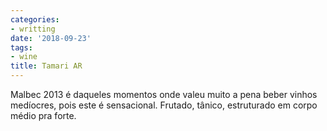 ```yaml
---
categories:
- writting
date: '2018-09-23'
tags:
- wine
title: Tamari AR
---
```


Malbec 2013 é daqueles momentos onde valeu muito a pena beber vinhos medíocres, pois este é sensacional. Frutado, tânico, estruturado em corpo médio pra forte.

